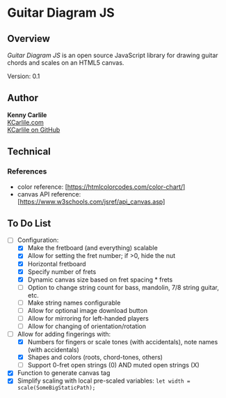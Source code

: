 # Guitar Diagram JS

## Overview

_Guitar Diagram JS_ is an open source JavaScript library for drawing guitar chords and scales on an HTML5 canvas.

Version: 0.1

## Author

**Kenny Carlile**\
[KCarlile.com](https://www.kcarlile.com/)\
[KCarlile on GitHub](https://github.com/KCarlile)

## Technical

### References

- color reference: [https://htmlcolorcodes.com/color-chart/]
- canvas API reference: [https://www.w3schools.com/jsref/api_canvas.asp]

## To Do List

- [ ] Configuration:
  - [x] Make the fretboard (and everything) scalable
  - [x] Allow for setting the fret number; if >0, hide the nut
  - [x] Horizontal fretboard
  - [x] Specify number of frets
  - [x] Dynamic canvas size based on fret spacing * frets
  - [ ] Option to change string count for bass, mandolin, 7/8 string guitar, etc.
  - [ ] Make string names configurable
  - [ ] Allow for optional image download button
  - [ ] Allow for mirroring for left-handed players
  - [ ] Allow for changing of orientation/rotation
- [ ] Allow for adding fingerings with:
  - [x] Numbers for fingers or scale tones (with accidentals), note names (with accidentals)
  - [x] Shapes and colors (roots, chord-tones, others)
  - [ ] Support 0-fret open strings (0) AND muted open strings (X)
- [x] Function to generate canvas tag
- [x] Simplify scaling with local pre-scaled variables: `let width = scale(SomeBigStaticPath);`
